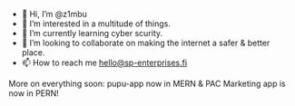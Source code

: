 - 👋 Hi, I’m @z1mbu
- 👀 I’m interested in a multitude of things.
- 🌱 I’m currently learning cyber scurity.
- 💞️ I’m looking to collaborate on making the internet a safer & better place.
- 📫 How to reach me hello@sp-enterprises.fi

More on everything soon: pupu-app now in MERN & PAC Marketing app is now in PERN!
